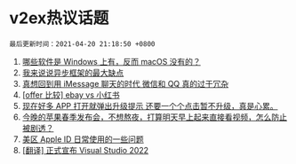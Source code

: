 # v2ex热议话题

`最后更新时间：2021-04-20 21:18:50 +0800`

1. [哪些软件是 Windows 上有，反而 macOS 没有的？](https://www.v2ex.com/t/771791)
1. [我来说说异步框架的最大缺点](https://www.v2ex.com/t/771935)
1. [真想回到用 iMessage 聊天的时代 微信和 QQ 真的过于冗杂](https://www.v2ex.com/t/771830)
1. [[offer 比较] ebay vs 小红书](https://www.v2ex.com/t/771819)
1. [现在好多 APP 打开就弹出升级提示 还要一个个点击暂不升级，真是心累。](https://www.v2ex.com/t/771820)
1. [今晚的苹果春季发布会，不想熬夜，打算明天早上起来直接看视频，怎么防止被剧透？](https://www.v2ex.com/t/771898)
1. [美区 Apple ID 日常使用的一些问题](https://www.v2ex.com/t/771832)
1. [[翻译] 正式宣布 Visual Studio 2022](https://www.v2ex.com/t/771833)

